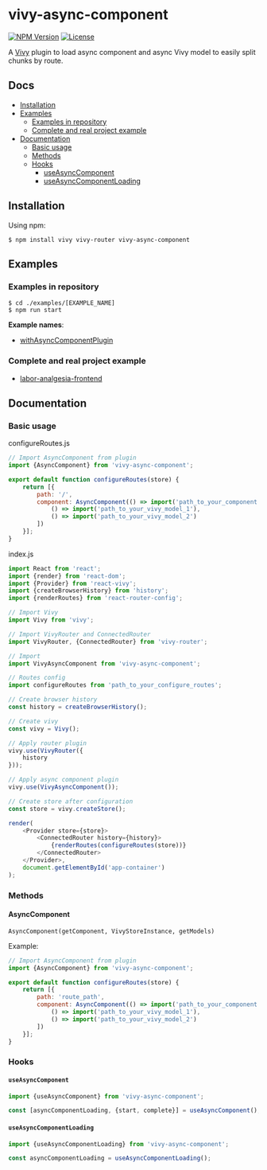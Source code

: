 [npm-image]: https://img.shields.io/npm/v/vivy-async-component.svg?style=flat-square

[npm-url]: https://npmjs.org/package/vivy-async-component

[license-image]: https://img.shields.io/npm/l/vivy-async-component.svg?style=flat-square

[vivy-url]: https://github.com/fatalxiao/vivy

[with-async-component-plugin-example-url]: https://github.com/fatalxiao/vivy-async-component/tree/main/examples/withAsyncComponentPlugin

[labor-analgesia-frontend-url]: https://github.com/fatalxiao/labor-analgesia-frontend

# vivy-async-component

[![NPM Version][npm-image]][npm-url]
[![License][license-image]][npm-url]

A [Vivy][vivy-url] plugin to load async component and async Vivy model to easily split chunks by route.

## Docs

* [Installation](#installation)
* [Examples](#examples)
    * [Examples in repository](#examples-in-repository)
    * [Complete and real project example](#complete-and-real-project-example)
* [Documentation](#documentation)
    * [Basic usage](#basic-usage)
    * [Methods](#methods)
    * [Hooks](#hooks)
        * [useAsyncComponent](#useAsyncComponent)
        * [useAsyncComponentLoading](#useAsyncComponentLoading)

## Installation

Using npm:

```shell
$ npm install vivy vivy-router vivy-async-component
```

## Examples

### Examples in repository

```shell
$ cd ./examples/[EXAMPLE_NAME]
$ npm run start
```

**Example names**:

* [withAsyncComponentPlugin][with-async-component-plugin-example-url]

### Complete and real project example

* [labor-analgesia-frontend][labor-analgesia-frontend-url]

## Documentation

### Basic usage

configureRoutes.js

```js
// Import AsyncComponent from plugin
import {AsyncComponent} from 'vivy-async-component';

export default function configureRoutes(store) {
    return [{
        path: '/',
        component: AsyncComponent(() => import('path_to_your_component'), store, [
            () => import('path_to_your_vivy_model_1'),
            () => import('path_to_your_vivy_model_2')
        ])
    }];
}
```

index.js

```js
import React from 'react';
import {render} from 'react-dom';
import {Provider} from 'react-vivy';
import {createBrowserHistory} from 'history';
import {renderRoutes} from 'react-router-config';

// Import Vivy
import Vivy from 'vivy';

// Import VivyRouter and ConnectedRouter
import VivyRouter, {ConnectedRouter} from 'vivy-router';

// Import 
import VivyAsyncComponent from 'vivy-async-component';

// Routes config
import configureRoutes from 'path_to_your_configure_routes';

// Create browser history
const history = createBrowserHistory();

// Create vivy
const vivy = Vivy();

// Apply router plugin
vivy.use(VivyRouter({
    history
}));

// Apply async component plugin
vivy.use(VivyAsyncComponent());

// Create store after configuration
const store = vivy.createStore();

render(
    <Provider store={store}>
        <ConnectedRouter history={history}>
            {renderRoutes(configureRoutes(store))}
        </ConnectedRouter>
    </Provider>,
    document.getElementById('app-container')
);
```

### Methods

#### AsyncComponent

`AsyncComponent(getComponent, VivyStoreInstance, getModels)`

Example:

```js
// Import AsyncComponent from plugin
import {AsyncComponent} from 'vivy-async-component';

export default function configureRoutes(store) {
    return [{
        path: 'route_path',
        component: AsyncComponent(() => import('path_to_your_component'), store, [
            () => import('path_to_your_vivy_model_1'),
            () => import('path_to_your_vivy_model_2')
        ])
    }];
}
```

### Hooks

#### `useAsyncComponent`

```js
import {useAsyncComponent} from 'vivy-async-component';

const [asyncComponentLoading, {start, complete}] = useAsyncComponent();
```

#### `useAsyncComponentLoading`

```js
import {useAsyncComponentLoading} from 'vivy-async-component';

const asyncComponentLoading = useAsyncComponentLoading();
```
